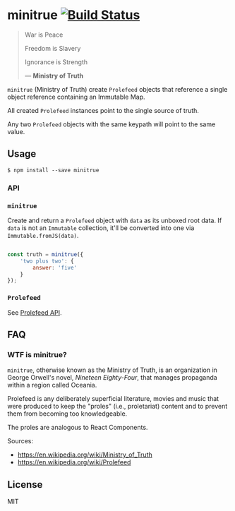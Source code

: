 # minitrue [![Build Status](https://travis-ci.org/Dashed/minitrue.svg?branch=master)](https://travis-ci.org/Dashed/minitrue)

> War is Peace
> 
> Freedom is Slavery
> 
> Ignorance is Strength
> 
> — **Ministry of Truth**

`minitrue` (Ministry of Truth) create `Prolefeed` objects that reference a single object reference containing an Immutable Map.

All created `Prolefeed` instances point to the single source of truth.

Any two `Prolefeed` objects with the same keypath will point to the same value.

## Usage

```
$ npm install --save minitrue
```

### API

### `minitrue`

Create and return a `Prolefeed` object with `data` as its unboxed root data.
If `data` is not an `Immutable` collection, it'll be converted into one via
`Immutable.fromJS(data)`.

```js

const truth = minitrue({
    'two plus two': {
        answer: 'five'
    }
});
```

### `Prolefeed`

See [Prolefeed API](https://github.com/Dashed/prolefeed).

## FAQ

### WTF is minitrue?

 `minitrue`, otherwise known as the Ministry of Truth, is an organization in George Orwell's novel, *Nineteen Eighty-Four*, that manages propaganda within a region called Oceania.

Prolefeed is any deliberately superficial literature, movies and music that were produced to keep the "proles" (i.e., proletariat) content and to prevent them from becoming too knowledgeable.

The proles are analogous to React Components.

Sources: 
- https://en.wikipedia.org/wiki/Ministry_of_Truth 
- https://en.wikipedia.org/wiki/Prolefeed

## License

MIT
